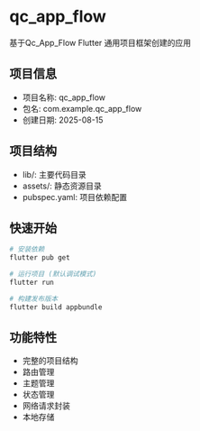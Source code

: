 # qc_app_flow

基于Qc_App_Flow Flutter 通用项目框架创建的应用

## 项目信息

- 项目名称: qc_app_flow
- 包名: com.example.qc_app_flow
- 创建日期: 2025-08-15

## 项目结构

- lib/: 主要代码目录
- assets/: 静态资源目录
- pubspec.yaml: 项目依赖配置

## 快速开始

```bash
# 安装依赖
flutter pub get

# 运行项目 (默认调试模式)
flutter run

# 构建发布版本
flutter build appbundle
```

## 功能特性

- 完整的项目结构
- 路由管理
- 主题管理
- 状态管理
- 网络请求封装
- 本地存储

